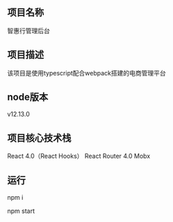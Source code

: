 ## 项目名称
智惠行管理后台
## 项目描述
该项目是使用typescript配合webpack搭建的电商管理平台
## node版本
v12.13.0
## 项目核心技术栈
React 4.0（React Hooks）
React Router 4.0
Mobx
## 运行
npm i

npm start
